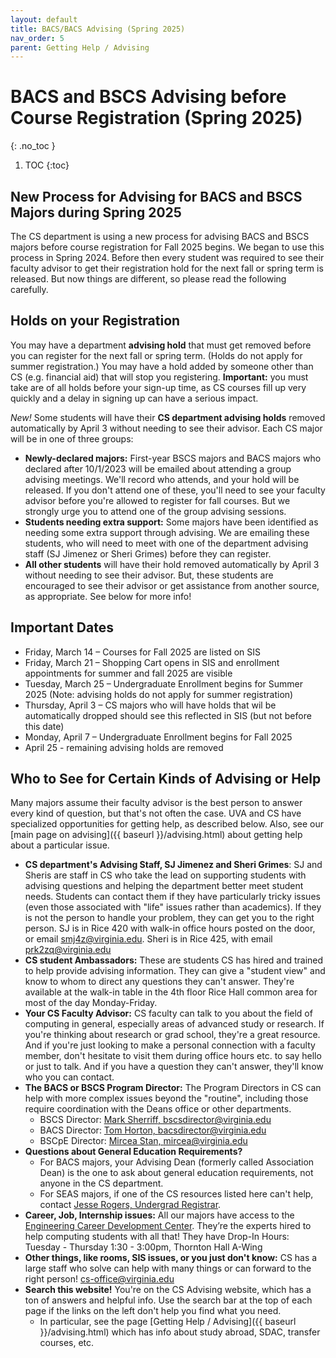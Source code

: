 ```yaml
---
layout: default
title: BACS/BACS Advising (Spring 2025)
nav_order: 5
parent: Getting Help / Advising
---
```


# BACS and BSCS Advising before Course Registration (Spring 2025)
{: .no_toc }

1. TOC
{:toc}

## New Process for Advising for BACS and BSCS Majors during Spring 2025

The CS department is using a new process for advising BACS and BSCS majors before course registration for Fall 2025 begins. We began to use this process in Spring 2024. Before then every student was required to see their faculty advisor to get their registration hold for the next fall or spring term is released. But now things are different, so please read the following carefully.

## Holds on your Registration

You may have a department __advising hold__  that must get removed before you can register for the next fall or spring term. (Holds do not apply for summer registration.) You may have a hold added by someone other than CS (e.g. financial aid) that will stop you registering. __Important:__ you must take are of all holds before your sign-up time, as CS courses fill up very quickly and a delay in signing up can have a serious impact.

*New!* Some students will have their __CS department advising holds__ removed automatically by April 3 without needing to see their advisor. Each CS major will be in one of three groups:

* __Newly-declared  majors:__  First-year BSCS majors and BACS majors who declared after 10/1/2023 will be emailed about attending a group advising meetings. We'll record who attends, and your hold will be released. If you don't attend one of these, you'll need to see your faculty advisor before you're allowed to register for fall courses. But we strongly urge you to attend one of the group advising sessions.
* __Students needing extra support:__ Some majors have been identified as needing some extra support through advising. We are emailing these students, who will need to meet with one of the department advising staff (SJ Jimenez or Sheri Grimes) before they can register.
* __All other students__ will have their hold removed automatically by April 3 without needing to see their advisor. But, these students are encouraged to see their advisor or get assistance from another source, as appropriate.  See below for more info!

<!--
You can see your [CS Faculty Advisor's Availability](https://myuva-my.sharepoint.com/:x:/g/personal/smj4z_virginia_edu/EcoD2dr4L79Hn-nz98_dFOIBG5v8VUzuSrBx5KqRIKOlnQ?e=BUcz6u&nav=MTVfezAwMDAwMDAwLTAwMDEtMDAwMC0wMDAwLTAwMDAwMDAwMDAwMH0)
-->

## Important Dates

* Friday, March 14 – Courses for Fall 2025 are listed on SIS
* Friday, March 21 – Shopping Cart opens in SIS and enrollment appointments for summer and fall 2025 are visible
* Tuesday, March 25 – Undergraduate Enrollment begins for Summer 2025 (Note: advising holds do not apply for summer registration)
* Thursday, April 3 – CS majors who will have holds that wil be automatically dropped should see this reflected in SIS (but not before this date)
* Monday, April 7 – Undergraduate Enrollment begins for Fall 2025
* April 25 - remaining advising holds are removed

## Who to See for Certain Kinds of Advising or Help

Many majors assume their faculty advisor is the best person to answer every kind of question, but that's not often the case. UVA and CS have specialized opportunities for getting help, as described below.  Also, see our [main page on advising]({{ baseurl }}/advising.html) about getting help about a particular issue.

* __CS department's Advising Staff, SJ Jimenez and Sheri Grimes__:  SJ and Sheris are staff in CS who take the lead on supporting students with advising questions and helping the department better meet student needs. Students can contact them if they have particularly tricky issues (even those associated with "life" issues rather than academics). If they is not the person to handle your problem, they can get you to the right person. SJ is in Rice 420 with walk-in office hours posted on the door, or email [smj4z@virginia.edu](mailto:smj4z@virginia.edu).  Sheri is in Rice 425, with email [prk2zq@virginia.edu](mailto:prk2zq@virginia.edu)
* __CS student Ambassadors:__ These are students CS has hired and trained to help provide advising information. They can give a "student view" and know to whom to direct any questions they can't answer. They're available at the walk-in table in the 4th floor Rice Hall common area for most of the day Monday-Friday.
* __Your CS Faculty Advisor:__ CS faculty can talk to you about the field of computing in general, especially areas of advanced study or research. If you're thinking about research or grad school, they're a great resource. And if you're just looking to make a personal connection with a faculty member, don't hesitate to visit them during office hours etc. to say hello or just to talk. And if you have a question they can't answer, they'll know who you can contact.  
* __The BACS or BSCS Program Director:__ The Program Directors in CS can help with more complex issues beyond the "routine", including those require coordination with the Deans office or other departments.
    * BSCS Director: [Mark Sherriff, bscsdirector@virginia.edu](mailto:bscsdirector@virginia.edu)
    * BACS Director: [Tom Horton, bacsdirector@virginia.edu](mailto:bacsdirector@virginia.edu)
    * BSCpE Director: [Mircea Stan, mircea@virginia.edu](mircea@virginia.edu)
* __Questions about General Education Requirements?__
    * For BACS majors, your Advising Dean (formerly called Association Dean) is the one to ask about general education requirements, not anyone in the CS department.
    * For SEAS majors, if one of the CS resources listed here can't help, contact [Jesse Rogers, Undergrad Registrar](jr7up@virginia.edu).
* __Career, Job, Internship issues:__ All our majors have access to the [Engineering Career Development Center](https://engineering.virginia.edu/offices-programs/center-engineering-career-development). They’re the experts hired to help computing students with all that!  They have Drop-In Hours: Tuesday - Thursday 1:30 - 3:00pm, Thornton Hall A-Wing
* __Other things, like rooms, SIS issues, or you just don't know:__ CS has a large staff who solve can help with many things or can forward to the right person! [cs-office@virginia.edu](mailto:cs-office@virginia.edu)
* __Search this website!__ You're on the CS Advising website, which has a ton of answers and helpful info. Use the search bar at the top of each page if the links on the left don't help you find what you need.
    * In particular, see the page [Getting Help / Advising]({{ baseurl }}/advising.html) which has info about study abroad, SDAC, transfer courses, etc.
